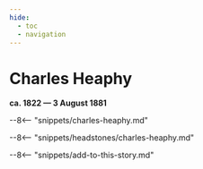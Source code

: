```yaml
---
hide:
  - toc
  - navigation
---
```


# Charles Heaphy

**ca. 1822 — 3 August 1881**

--8<-- "snippets/charles-heaphy.md"

--8<-- "snippets/headstones/charles-heaphy.md"


--8<-- "snippets/add-to-this-story.md"